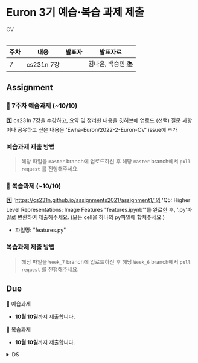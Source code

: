 # Euron 3기 예습·복습 과제 제출

<summary>CV</summary>
<div markdown="1">       

<br />  
  
| 주차 | 내용         | 발표자                       | 발표자료 |
| ---- | ------------ | ---------------------------- | -------- |
|  7   |cs231n 7강 ||김나은, 백승민 [📚]()    |



## Assignment
  
### 📍 7주차 예습과제 (~10/10)
 1️⃣ cs231n 7강을 수강하고, 요약 및 정리한 내용을 깃허브에 업로드
    (선택) 질문 사항이나 공유하고 싶은 내용은 'Ewha-Euron/2022-2-Euron-CV' issue에 추가

 
### 예습과제 제출 방법
  
> 해당 파일을 `master` branch에 업로드하신 후 해당 `master`  branch에서  `pull request` 를 진행해주세요.
  
### 📍 복습과제 (~10/10)
 1️⃣ 'https://cs231n.github.io/assignments2021/assignment1/'의 'Q5: Higher Level Representations: Image Features "features.ipynb"'를 완료한 후, '.py'파일로 변환하여 제출해주세요. (모든 cell을 하나의 py파일에 합쳐주세요.)
  
  - 파일명: "features.py"
  
### 복습과제 제출 방법
  
> 해당 파일을 `Week_7` branch에 업로드하신 후 해당 `Week_6`  branch에서  `pull request` 를 진행해주세요.

  
## Due 
  
📍 예습과제
  - **10월 10일**까지 제출합니다.
  
📍 복습과제
  - **10월 10일**까지 제출합니다.

</div>
</details>

<details>
<summary>DS</summary>
<div markdown="1">       

<br />  
  
| 주차 | 내용         | 발표자                       | 발표자료 |
| ---- | ------------ | ---------------------------- | -------- |
|  7   |파이썬머신러닝완벽가이드 6장 |여채윤, 이가영, 조혜빈| [📚]()    |



## Assignment

> 매주 예습 과제와 복습 과제가 주어집니다. 
  
### 📍 예습과제 (~10/10)
 1️⃣ 파이썬 머신러닝 완벽 가이드 6장을 필사하여 주피터나 구글 코랩으로 실행한 실습 코드들을 ipynb 형식으로 정리

 
### 예습과제 제출 방법
  
> 해당 파일을 `master` branch에 업로드하신 후 해당 `master`  branch에서  `pull request` 를 진행해주세요.
  
- 과제 제출 방법
    - 레포: (origin) username/2022-2-Euron-Study-Assignments
    - 브랜치: `master`
    - 해당 주차 브랜치에 과제 업로드하고 Pull Request, 이때 label은 `DS` , `예습과제`
  
### 📍 복습과제 (~10/10)
  - 아래 두 개의 노트북 중 하나를 골라 세션 내용과 함께 정리 및 필사해 pdf 혹은 ipynb 파일로 제출해주세요
    * [House Prices Prediction using Pycaret](https://www.kaggle.com/code/teampycaret/house-prices-prediction-using-pycaret)
    * [Stacked Regressions : Top 4% on LeaderBoard](https://www.kaggle.com/code/serigne/stacked-regressions-top-4-on-leaderboard)
  
### 복습과제 제출 방법
  
> 해당 파일을 `Week_7` branch에 업로드하신 후 해당 `Week_6`  branch에서  `pull request` 를 진행해주세요.
  
- 과제 제출 방법
    - 레포: (origin) username/2022-2-Euron-Study-Assignments
    - 브랜치: `Week_7`
    - 해당 주차 브랜치에 과제 업로드하고 Pull Request, 이때 label은 `DS` , `복습과제`

  
## Due 
  
📍 예습과제
  - **10월 10일**까지 제출합니다.
  
📍 복습과제
  - **10월 10일**까지 제출합니다.
  

